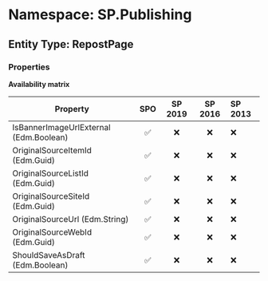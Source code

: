 # Namespace: SP.Publishing

## Entity Type: RepostPage

### Properties

**Availability matrix**

Property | SPO | SP 2019 | SP 2016 | SP 2013
----------|:---:|:-------:|:-------:|:-------
IsBannerImageUrlExternal (Edm.Boolean) | ✅ | ❌ | ❌ | ❌
OriginalSourceItemId (Edm.Guid) | ✅ | ❌ | ❌ | ❌
OriginalSourceListId (Edm.Guid) | ✅ | ❌ | ❌ | ❌
OriginalSourceSiteId (Edm.Guid) | ✅ | ❌ | ❌ | ❌
OriginalSourceUrl (Edm.String) | ✅ | ❌ | ❌ | ❌
OriginalSourceWebId (Edm.Guid) | ✅ | ❌ | ❌ | ❌
ShouldSaveAsDraft (Edm.Boolean) | ✅ | ❌ | ❌ | ❌